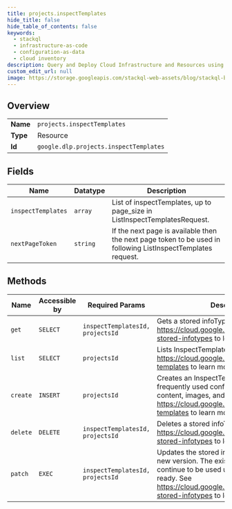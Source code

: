 ```yaml
---
title: projects.inspectTemplates
hide_title: false
hide_table_of_contents: false
keywords:
  - stackql
  - infrastructure-as-code
  - configuration-as-data
  - cloud inventory
description: Query and Deploy Cloud Infrastructure and Resources using SQL
custom_edit_url: null
image: https://storage.googleapis.com/stackql-web-assets/blog/stackql-blog-post-featured-image.png
---
```

  
    

## Overview
<table><tbody>
<tr><td><b>Name</b></td><td><code>projects.inspectTemplates</code></td></tr>
<tr><td><b>Type</b></td><td>Resource</td></tr>
<tr><td><b>Id</b></td><td><code>google.dlp.projects.inspectTemplates</code></td></tr>
</tbody></table>

## Fields
| Name | Datatype | Description |
| ---- | -------- | ----------- |
| `inspectTemplates` | `array` | List of inspectTemplates, up to page_size in ListInspectTemplatesRequest. |
| `nextPageToken` | `string` | If the next page is available then the next page token to be used in following ListInspectTemplates request. |
## Methods
| Name | Accessible by | Required Params | Description |
| ---- | ------------- | --------------- | ----------- |
| `get` | `SELECT` | `inspectTemplatesId, projectsId` | Gets a stored infoType. See https://cloud.google.com/dlp/docs/creating-stored-infotypes to learn more. |
| `list` | `SELECT` | `projectsId` | Lists InspectTemplates. See https://cloud.google.com/dlp/docs/creating-templates to learn more. |
| `create` | `INSERT` | `projectsId` | Creates an InspectTemplate for re-using frequently used configuration for inspecting content, images, and storage. See https://cloud.google.com/dlp/docs/creating-templates to learn more. |
| `delete` | `DELETE` | `inspectTemplatesId, projectsId` | Deletes a stored infoType. See https://cloud.google.com/dlp/docs/creating-stored-infotypes to learn more. |
| `patch` | `EXEC` | `inspectTemplatesId, projectsId` | Updates the stored infoType by creating a new version. The existing version will continue to be used until the new version is ready. See https://cloud.google.com/dlp/docs/creating-stored-infotypes to learn more. |
